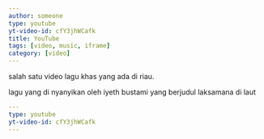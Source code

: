 ```yaml
---
author: someone
type: youtube
yt-video-id: cfY3jhWCafk
title: YouTube
tags: [video, music, iframe]
category: [video]
---
```

 salah satu video lagu khas yang ada di riau.

lagu yang di nyanyikan oleh iyeth bustami yang berjudul laksamana di laut

```yml
---
type: youtube
yt-video-id: cfY3jhWCafk
---
```
